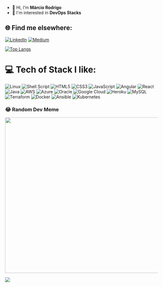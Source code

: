 - 🔭 Hi, I’m **Márcio Rodrigo**
- 🌱 I'm interested in **DevOps Stacks**

## 🌐 Find me elsewhere:
[![LinkedIn](https://img.shields.io/badge/LinkedIn-%230077B5.svg?logo=linkedin&logoColor=white)](https://linkedin.com/in/marciorodrigo) [![Medium](https://img.shields.io/badge/Medium-12100E?logo=medium&logoColor=white)](https://medium.com/@mrodrigochaves) 


[![Top Langs](https://github-readme-stats.vercel.app/api/top-langs/?username=mrodrigochaves&layout=compact)](https://github.com/mrodrigochaves/github-readme-stats)

# 💻 Tech of Stack I like:
![Linux](https://img.shields.io/badge/Linux-E34F26?style=for-the-badge&logo=linux&logoColor=black)  ![Shell Script](https://img.shields.io/badge/shell_script-%23121011.svg?style=for-the-badge&logo=gnu-bash&logoColor=white) ![HTML5](https://img.shields.io/badge/html5-%23E34F26.svg?style=for-the-badge&logo=html5&logoColor=white) ![CSS3](https://img.shields.io/badge/css3-%1572B6.svg?style=for-the-badge&logo=css3&logoColor=white) ![JavaScript](https://img.shields.io/badge/javascript-%23323330.svg?style=for-the-badge&logo=javascript&logoColor=%23F7DF1E) ![Angular](https://img.shields.io/badge/Angular-DD0031?style=for-the-badge&logo=angular&logoColor=white) ![React](https://img.shields.io/badge/react-%2320232a.svg?style=for-the-badge&logo=react&logoColor=%2361DAFB) ![Java](https://img.shields.io/badge/Java-ED8B00?style=for-the-badge&logo=java&logoColor=white) ![AWS](https://img.shields.io/badge/AWS-%23FF9900.svg?style=for-the-badge&logo=amazon-aws&logoColor=white) ![Azure](https://img.shields.io/badge/azure-%230072C6.svg?style=for-the-badge&logo=azure-devops&logoColor=white) ![Oracle](https://img.shields.io/badge/Oracle-F80000?style=for-the-badge&logo=oracle&logoColor=white) ![Google Cloud](https://img.shields.io/badge/Google%20Cloud-%234285F4.svg?style=for-the-badge&logo=google-cloud&logoColor=white) ![Heroku](https://img.shields.io/badge/heroku-%23430098.svg?style=for-the-badge&logo=heroku&logoColor=white) ![MySQL](https://img.shields.io/badge/mysql-%2300f.svg?style=for-the-badge&logo=mysql&logoColor=white) ![Terraform](https://img.shields.io/badge/terraform-%235835CC.svg?style=for-the-badge&logo=terraform&logoColor=white) ![Docker](https://img.shields.io/badge/docker-%230db7ed.svg?style=for-the-badge&logo=docker&logoColor=white) ![Ansible](https://img.shields.io/badge/ansible-%231A1918.svg?style=for-the-badge&logo=ansible&logoColor=white) ![Kubernetes](https://img.shields.io/badge/kubernetes-%23326ce5.svg?style=for-the-badge&logo=kubernetes&logoColor=white)

### 😂 Random Dev Meme
<img src="https://cdn.memegenerator.es/imagenes/memes/full/30/92/30922071.jpg" width="512px"/>

[![](https://visitcount.itsvg.in/api?id=mrodrigochaves&icon=2&color=3)](https://visitcount.itsvg.in)

<!-- Proudly created with GPRM ( https://gprm.itsvg.in ) -->
